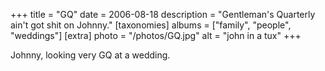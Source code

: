 +++
title = "GQ"
date = 2006-08-18
description = "Gentleman's Quarterly ain't got shit on Johnny."
[taxonomies]
albums = ["family", "people", "weddings"]
[extra]
photo = "/photos/GQ.jpg"
alt = "john in a tux"
+++

Johnny, looking very GQ at a wedding.
